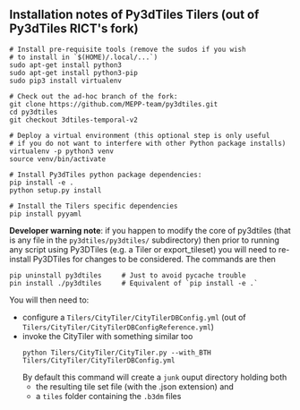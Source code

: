 ## Installation notes of Py3dTiles Tilers (out of Py3dTiles RICT's fork)



````
# Install pre-requisite tools (remove the sudos if you wish 
# to install in `$(HOME)/.local/...`)
sudo apt-get install python3
sudo apt-get install python3-pip
sudo pip3 install virtualenv

# Check out the ad-hoc branch of the fork:
git clone https://github.com/MEPP-team/py3dtiles.git
cd py3dtiles
git checkout 3dtiles-temporal-v2

# Deploy a virtual environment (this optional step is only useful 
# if you do not want to interfere with other Python package installs)
virtualenv -p python3 venv
source venv/bin/activate

# Install Py3dTiles python package dependencies:
pip install -e .
python setup.py install

# Install the Tilers specific dependencies
pip install pyyaml
````

**Developer warning note**: if you happen to modify the core of py3dtiles (that is any file in the `py3dtiles/py3dtiles/`
subdirectory) then prior to running any script using Py3DTiles (e.g. a Tiler or export_tileset) you will need
to re-install Py3DTiles for changes to be considered. The commands are then
```
pip uninstall py3dtiles     # Just to avoid pycache trouble
pin install ./py3dtiles     # Equivalent of `pip install -e .`
``` 

You will then need to:
 * configure a `Tilers/CityTiler/CityTilerDBConfig.yml` (out of `Tilers/CityTiler/CityTilerDBConfigReference.yml`)
 * invoke the CityTiler with something similar too
   ```
   python Tilers/CityTiler/CityTiler.py --with_BTH Tilers/CityTiler/CityTilerDBConfig.yml 
   ```
   By default this command will create a `junk` ouput directory holding both 
     * the resulting tile set file (with the .json extension) and 
     * a `tiles` folder containing the `.b3dm` files
